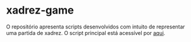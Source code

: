 # xadrez-game
O repositório apresenta scripts desenvolvidos com intuito de representar uma partida de xadrez. O script principal está acessível por [aqui](https://github.com/levisouuza/xadrez-game/blob/main/xadrez-console/Program.cs).
